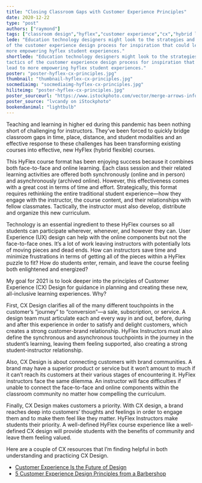 ```yaml
---
title: "Closing Classroom Gaps with Customer Experience Principles"
date: 2020-12-22
type: "post"
authors: ["raymond"]
tags: ["classroom design","hyflex","customer experience","cx","hybrid learning"]
lede: "Education technology designers might look to the strategies and tactics
of the customer experience design process for inspiration that could lead to
more empowering hyflex student experiences."
shortlede: "Education technology designers might look to the strategies and
tactics of the customer experience design process for inspiration that could
lead to more empowering hyflex student experiences."
poster: "poster-hyflex-cx-principles.jpg"
thumbnail: "thumbnail-hyflex-cx-principles.jpg"
socmediaimg: "socmediaimg-hyflex-cx-principles.jpg"
hiliteimg: "poster-hyflex-cx-principles.jpg"
poster_sourceurl: "https://www.istockphoto.com/vector/merge-arrows-infographic-gm1169272460-323163876"
poster_source: "lvcandy on iStockphoto"
bookendanimal: "lightbulb"
---
```

Teaching and learning in higher ed during this pandemic has been nothing short
of challenging for instructors. They’ve been forced to quickly bridge classroom
gaps in time, place, distance, and student modalities and an effective response
to these challenges has been transforming existing courses into effective, new
HyFlex (hybrid flexible) courses.

This HyFlex course format has been enjoying success because it combines both
face-to-face and online learning. Each class session and their related learning
activities are offered both synchronously (online and in person) and
asynchronously (archived online). However, this effectiveness comes with a
great cost in terms of time and effort. Strategically, this format requires
rethinking the entire traditional student experience—how they engage with the
instructor, the course content, and their relationships with fellow classmates.
Tactically, the instructor must also develop, distribute and organize this new
curriculum.

Technology is an essential ingredient to these HyFlex courses so all students
can participate wherever, whenever, and however they can. User Experience (UX)
design can help with the online components but not the face-to-face ones. It’s
a lot of work leaving instructors with potentially lots of moving pieces and dead
ends. How can instructors save time and minimize frustrations in terms of
getting all of the pieces within a HyFlex puzzle to fit? How do students enter,
remain, and leave the course feeling both enlightened and energized?

My goal for 2021 is to look deeper into the principles of Customer Experience
(CX) Design for guidance in planning and creating these new, all-inclusive
learning experiences. Why?

First, CX Design clarifies all of the many different touchpoints in the
customer’s “journey” to “conversion”—a sale, subscription, or service. A design
team must articulate each and every way in and out, before, during and after
this experience in order to satisfy and delight customers, which creates a
strong customer-brand relationship. HyFlex Instructors must also define the
synchronous and asynchronous touchpoints in the journey in the student’s
learning, leaving them feeling supported, also creating a strong
student-instructor relationship.

Also, CX Design is about connecting customers with brand communities. A brand
may have a superior product or service but it won’t amount to much if it can’t
reach its customers at their various stages of encountering it. HyFlex
instructors face the same dilemma. An instructor will face difficulties if
unable to connect the face-to-face and online components within the classroom
community no matter how compelling the curriculum.

Finally, CX Design makes customers a priority. With CX design, a brand reaches
deep into customers’ thoughts and feelings in order to engage them and to make
them feel like they matter. HyFlex Instructors make students their priority. A
well-defined HyFlex course experience like a well-defined CX design will
provide students with the benefits of community and leave them feeling valued.

Here are a couple of CX resources that I’m finding helpful in both
understanding and practicing CX Design.

* [Customer Experience Is the Future of Design](https://uxmag.com/articles/customer-experience-is-the-future-of-design)
* [5 Customer Experience Design Principles from a Barbershop](https://blog.hubspot.com/service/customer-experience-design)
